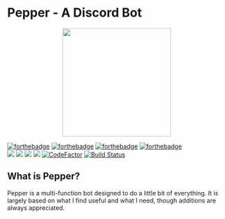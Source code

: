 # Pepper - A Discord Bot

<p align="center">
  <img src="https://upload.wikimedia.org/wikipedia/commons/thumb/4/4c/Emoji_u1f336.svg/1024px-Emoji_u1f336.svg.png" width="250" height="250">
</p>

[![forthebadge](https://forthebadge.com/images/badges/made-with-python.svg)](https://forthebadge.com)
[![forthebadge](https://forthebadge.com/images/badges/built-with-love.svg)](https://forthebadge.com)
[![forthebadge](https://forthebadge.com/images/badges/powered-by-oxygen.svg)](https://forthebadge.com)
[![forthebadge](https://forthebadge.com/images/badges/kinda-sfw.svg)](https://forthebadge.com)
<br>
[<img src="https://img.shields.io/badge/discord.py-rewrite-blue.svg?style=flat-square">](https://github.com/Rapptz/discord.py/tree/rewrite)
[<img src="https://img.shields.io/badge/python-3.8.2-brightgreen.svg?style=flat-square">](https://www.python.org/downloads/release/python-382/)
[<img src="https://img.shields.io/github/license/mashape/apistatus.svg?style=flat-square">](https://github.com/lyricalpaws/PyBot/blob/master/LICENSE)
[![](https://img.shields.io/discord/423879867457863680.svg?style=flat-square&label=Support%20Guild&colorB=D896FF)](https://discordapp.com/invite/dkTa8VQ)
[![CodeFactor](https://www.codefactor.io/repository/github/lyricalpaws/Pepper/badge)](https://www.codefactor.io/repository/github/lyricalpaws/Pepper)
[![Build Status](https://travis-ci.org/pawbot-discord/Pawbot.svg?branch=master)](https://travis-ci.org/lyricalpaws/Pepper)


## What is Pepper?
Pepper is a multi-function bot designed to do a little bit of everything. It is largely based on what I find useful and what I need, though additions are always appreciated.
